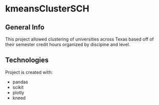 # kmeansClusterSCH

## General Info
This project allowed clustering of universities across Texas based off of their semester credit hours organized by discipine and level.


## Technologies
Project is created with: 
* pandas
* scikit
* plotly 
* kneed 
